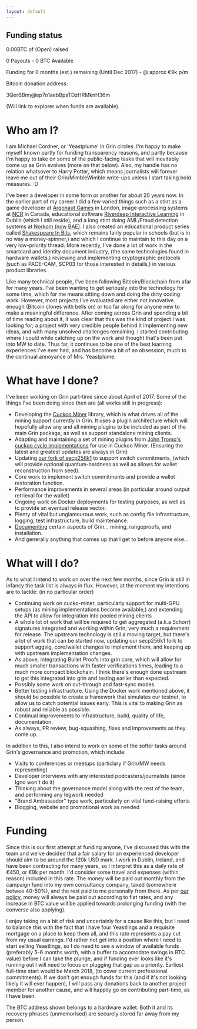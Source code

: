 ```yaml
---
layout: default
---
```


## Funding status

0.00BTC of (Open) raised

0 Payouts - 0 BTC Available

Funding for 0 months (est.) remaining (Until Dec 2017) - @ approx €9k p/m

Bitcoin donation address:

3QerBBmyjjiep7o1aebBpsTDzHRMknH36m

(Will link to explorer when funds are available).

# Who am I?

I am Michael Cordner, or 'Yeastplume' in Grin circles. I'm happy to make myself known partly for funding transparency reasons, and partly because I'm happy to take on some of the public-facing tasks that will inevitably come up as Grin evolves (more on that below). Also, my handle has no relation whatsover to Harry Potter, which means journalists will forever leave me out of their Grin/MimbleWimble write-ups unless I start taking bold measures. :D

I've been a developer in some form or another for about 20 years now. In the earlier part of my career I did a few varied things such as a stint as a game developer at [Argonaut Games](https://en.wikipedia.org/wiki/Argonaut_Games) in London, image-processing systems at [NCR](https://en.wikipedia.org/wiki/NCR_Corporation) in Canada, educational software [Riverdeep Interactive Learning](https://en.wikipedia.org/wiki/Houghton_Mifflin_Harcourt_Learning_Technology) in Dublin (which I still reside), and a long stint doing AML/Fraud detection systems at [Norkom (now BAE)](https://en.wikipedia.org/wiki/BAE_Systems_Applied_Intelligence). I also created an educational product series called [Shakespeare In Bits](http://www.mindconnex.com/site/index.php?option=com_content&view=category&layout=blog&id=7&Itemid=40), which remains fairly popular in schools (but is in no way a money-spinner,) and which I continue to maintain to this day on a very low-priority thread. More recently, I've done a lot of work in the smartcard and identity document industry, (the same technologies found in hardware wallets,) reviewing and implementing cryptographic protocols (such as PACE-CAM, SCP03 for those interested in details,) in various product libraries.

Like many technical people, I've been following Bitcoin/Blockchain from afar for many years. I've been wanting to get seriously into the technology for some time, which for me means sitting down and doing the dirty coding work. However, most projects I've evaluated are either not innovative enough (Bitcoin clones with bells on) or too far along for anyone new to make a meaningful difference. After coming across Grin and spending a bit of time reading about it, it was clear that this was the kind of project I was looking for; a project with very credible people behind it implementing new ideas, and with many unsolved challenges remaining. I started contributing where I could while catching up on the work and thought that's been put into MW to date. Thus far, it continues to be one of the best learning experiences I've ever had, and has become a bit of an obsession, much to the continual annoyance of Mrs. Yeastplume.

# What have I done?

I've been working on Grin part-time since about April of 2017. Some of the things I've been doing since then are (all works still in progress):

* Developing the [Cuckoo Miner](https://github.com/mimblewimble/cuckoo-miner) library, which is what drives all of the mining support currently in Grin. It uses a plugin architecture which will hopefully allow any and all mining plugins to be included as part of the main Grin package, as well as support standalone mining clients.
* Adapting and maintaining a set of mining plugins from [John Tromp's cuckoo cycle implementations](https://github.com/mimblewimble/cuckoo) for use in Cuckoo Miner. (Ensuring the latest and greatest updates are always in Grin)
* Updating [our fork of secp256k1](https://github.com/mimblewimble/secp256k1-zkp) to support switch commitments, (which will provide optional quantum-hardness as well as allows for wallet reconstruction from seed).
* Core work to implement switch commitments and provide a wallet restoration function.
* Performance improvements in several areas (in particular around output retrieval for the wallet)
* Ongoing work on Docker deployments for testing purposes, as well as to provide an eventual release vector.
* Plenty of vital but unglamourous work, such as config file infrastructure, logging, test infrastructure, build maintenance.
* [Documenting](https://github.com/mimblewimble/grin/tree/master/doc) certain aspects of Grin... mining, rangeproofs, and installation.
* And generally anything that comes up that I get to before anyone else...

# What will I do?

As to what I intend to work on over the next few months, since Grin is still in infancy the task list is always in flux. However, at the moment my intentions are to tackle: (in no particular order)

* Continuing work on cucko-miner, particularly support for multi-GPU setups (as mining implementations become available,) and extending the API to allow for integration into pooled mining clients
* A whole lot of work that will be required to get aggregated (a.k.a Schorr) signatures integrated and working within Grin; very much a requirement for release. The upstream technology is still a moving target, but there's a lot of work that can be started now, updating our secp256k1 fork to support aggsig, core/wallet changes to implement them, and keeping up with upstream implementation changes.
* As above, integrating Bullet Proofs into grin core, which will allow for much smaller transactions with faster verifications times, leading to a much more compact blockchain. I think there's enough done upstream to get this integrated into grin and testing earlier than expected.
* Possibly some work on cut-through and fast-sync modes
* Better testing infrastructure. Using the Docker work mentioned above, it should be possible to create a framework that simulates our testnet, to allow us to catch potential issues early. This is vital to making Grin as robust and reliable as possible.
* Continual improvements to infrastructure, build, quality of life, documentation.
* As always, PR review, bug-squashing, fixes and improvements as they come up.

In addition to this, I also intend to work on some of the softer tasks around Grin's governance and promotion, which include:

* Visits to conferences or meetups (particlary if Grin/MW needs representing)
* Developer interviews with any interested podcasters/journalists (since Igno won't do it)
* Thinking about the governance model along with the rest of the team, and performing any legwork needed
* "Brand Ambassador" type work, particularly on vital fund-raising efforts
* Blogging, website and promotional work as needed

# Funding

Since this is our first attempt at funding anyone, I've discussed this with the team and we've decided that a fair salary for an experienced developer should aim to be around the 120k USD mark. I work in Dublin, Ireland, and have been contracting for many years, so I interpret this as a daily rate of €450, or €9k per month. I'd consider some travel and expenses (within reason) included in this rate. The money will be paid out monthly from the campaign fund into my own consultancy company, taxed (somewhere betwee 40-50%), and the rest paid to me personally from there. As per [our policy](funding.md#developer-funding-campaigns), money will always be paid out according to fiat rates, and any increase in BTC value will be applied towards prolonging funding (with the converse also applying).

I enjoy taking on a bit of risk and uncertainly for a cause like this, but I need to balance this with the fact that I have four Yeastlings and a requisite mortgage on a place to keep them all, and this rate represents a pay cut from my usual earnings. I'd rather not get into a position where I need to start selling Yeastlings, so I do need to see a window of available funds (preferably 5-6 months worth, with a buffer to accomodate swings in BTC value) before I can take the plunge, and if funding ever looks like it's running out I will need to focus on plugging that gap as a priority. Earliest full-time start would be March 2018, (to cover current professional commitments). If we don't get enough funds for this (and if it's not looking likely it will ever happen), I will pass any donations back to another project member for another cause, and will happily go on contributing part-time, as I have been.

The BTC address shown belongs to a hardware wallet. Both it and its recovery phrases (unmemorised) are securely stored far away from my person.

